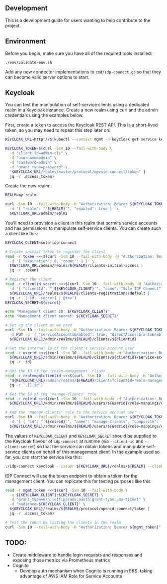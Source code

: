 ## Development

This is a development guide for users wanting to help contribute to the project.

## Environment

Before you begin, make sure you have all of the required tools installed:

```
./env/validate-env.sh
```

Add any new connector implementations to `cmd/idp-connect.go` so that they can become valid server options to start.

## Keycloak

You can test the manipulation of self-service clients using a dedicated realm in a Keycloak instance. Create a new realm using curl and the admin credentials using the examples below.

First, create a token to access the Keycloak REST API. This is a short-lived token, so you may need to repeat this step later on:

```sh
KEYCLOAK_URL=http://$(kubectl --context mgmt -n keycloak get service keycloak -o jsonpath='{.status.loadBalancer.ingress[0].*}'):8080

KEYCLOAK_TOKEN=$(curl -Ssm 10 --fail-with-body \
  -d "client_id=admin-cli" \
  -d "username=admin" \
  -d "password=admin" \
  -d "grant_type=password" \
  "$KEYCLOAK_URL/realms/master/protocol/openid-connect/token" |
  jq -r .access_token)
```

Create the new realm:

```sh
REALM=my-realm

curl -Ssm 10 --fail-with-body -H "Authorization: Bearer ${KEYCLOAK_TOKEN}" -H "Content-Type: application/json" \
  -d '{ "realm": "'${REALM}'", "enabled": true }' \
  $KEYCLOAK_URL/admin/realms
```

You'll need to provision a client in this realm that permits service accounts and has permissions to manipulate self-service clients. You can create such a client like this:

```sh
KEYCLOAK_CLIENT=solo-idp-connect

# Create initial token to register the client
read -r token <<<$(curl -Ssm 10 --fail-with-body -H "Authorization: Bearer ${KEYCLOAK_TOKEN}" -H "Content-Type: application/json" \
  -d '{ "expiration": 0, "count": 1 }' \
  $KEYCLOAK_URL/admin/realms/${REALM}/clients-initial-access |
  jq -r .token)

# Register the client
read -r clientid secret <<<$(curl -Ssm 10 --fail-with-body -H "Authorization: bearer ${token}" -H "Content-Type: application/json" \
  -d '{ "clientId": "'${KEYCLOAK_CLIENT}'", "name": "Solo IDP Connect" }' \
  ${KEYCLOAK_URL}/realms/${REALM}/clients-registrations/default |
  jq -r '[.id, .secret] | @tsv')
KEYCLOAK_SECRET=${secret}

echo "Management client ID: ${KEYCLOAK_CLIENT}"
echo "Management client secret: ${KEYCLOAK_SECRET}"

# Set up the client as we need
curl -Ssm 10 --fail-with-body -H "Authorization: Bearer ${KEYCLOAK_TOKEN}" -H "Content-Type: application/json" \
  -X PUT -d '{ "serviceAccountsEnabled": true, "directAccessGrantsEnabled": true, "authorizationServicesEnabled": true, "standardFlowEnabled": false, "implicitFlowEnabled": true }' \
  ${KEYCLOAK_URL}/admin/realms/${REALM}/clients/${clientid}

# Get the internal ID of the client's service account user
read -r userid <<<$(curl -Ssm 10 --fail-with-body -H "Authorization: Bearer ${KEYCLOAK_TOKEN}" -H "Content-Type: application/json" \
  ${KEYCLOAK_URL}/admin/realms/${REALM}/clients/${clientid}/service-account-user |
  jq -r .id)

# Get the ID of the 'realm-management' client
read -r realmmgmtclientid <<<$(curl -Ssm 10 --fail-with-body -H "Authorization: Bearer ${KEYCLOAK_TOKEN}" \
  "${KEYCLOAK_URL}/admin/realms/${REALM}/clients?clientId=realm-management" |
  jq -r '.[].id')

# Get the ID of the 'manage-clients' role
read -r roleid <<<$(curl -Ssm 10 --fail-with-body -H "Authorization: Bearer ${KEYCLOAK_TOKEN}" -H "Content-Type: application/json" \
  ${KEYCLOAK_URL}/admin/realms/${REALM}/users/${userid}/role-mappings/clients/${realmmgmtclientid}/available | jq -r '.[] | select(.name=="manage-clients") | .id')

# Add the 'manage-clients' role to the service account user
curl -Ssm 10 --fail-with-body -H "Authorization: Bearer ${KEYCLOAK_TOKEN}" -H "Content-Type: application/json" \
  -d '[ { "id": "'${roleid}'", "name": "manage-clients", "composite": false, "clientRole": true, "containerId": "'${realmmgmtclientid}'" } ]' \
  ${KEYCLOAK_URL}/admin/realms/${REALM}/users/${userid}/role-mappings/clients/${realmmgmtclientid}
```

The values of `KEYCLOAK_CLIENT` and `KEYCLOAK_SECRET` should be supplied to the Keycloak flavour of `idp-connect` at runtime (via `--client-id` and `--client-secret`) so that the service can obtain tokens and manipulate self-service clients on behalf of this management client. In the example used so far, you can start the service like this:

```sh
./idp-connect keycloak --issuer ${KEYCLOAK_URL}/realms/${REALM} --client-id ${KEYCLOAK_CLIENT} --client-secret ${KEYCLOAK_SECRET} --resource-server resource-server
 ```

IDP Connect will use the token endpoint to obtain a token for the management client. You can replicate this for testing purposes like this:

```sh
read -r mgmt_token <<<$(curl -Ssm 10 --fail-with-body \
  -u ${KEYCLOAK_CLIENT}:${KEYCLOAK_SECRET} \
  -d "grant_type=urn:ietf:params:oauth:grant-type:uma-ticket" \
  -d "audience=${KEYCLOAK_CLIENT}" \
  ${KEYCLOAK_URL}/realms/${REALM}/protocol/openid-connect/token |
  jq -r .access_token)

# Test the token by listing the clients in the realm
curl -Ssm 10 --fail-with-body -H "Authorization: Bearer ${mgmt_token}" ${KEYCLOAK_URL}/admin/realms/${REALM}/clients | jq .
```

## TODO:

* Create middleware to handle login requests and responses and exposing those metrics via Prometheus metrics
* Cognito
  * Develop auth mechanism when Cognito is running in EKS, taking advantage of AWS IAM Role for Service Accounts
